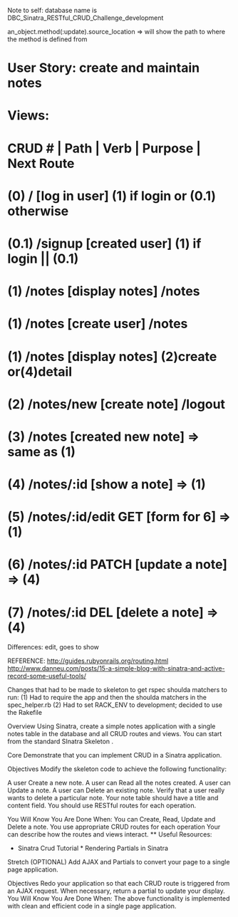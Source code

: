 Note to self: database name is DBC_Sinatra_RESTful_CRUD_Challenge_development

an_object.method(:update).source_location
=> will show the path to where the method is defined from

# User Story: create and maintain notes
# Views:
# CRUD # | Path             | Verb | Purpose            | Next Route
# (0)      /                         [log in user]        (1) if login or (0.1) otherwise
# (0.1)    /signup                   [created user]       (1) if login || (0.1)
# (1)      /notes                    [display notes]       /notes
# (1)      /notes                    [create user]         /notes
# (1)      /notes                    [display notes]      (2)create or(4)detail
# (2)      /notes/new                [create note]        /logout
# (3)      /notes                    [created new note] => same as (1)
# (4)      /notes/:id                [show a note] => (1)
# (5)      /notes/:id/edit     GET   [form for 6] => (1)
# (6)      /notes/:id          PATCH [update a note] => (4)
# (7)      /notes/:id          DEL   [delete a note] => (4)

Differences:
edit, goes to show


REFERENCE: http://guides.rubyonrails.org/routing.html
http://www.danneu.com/posts/15-a-simple-blog-with-sinatra-and-active-record-some-useful-tools/

Changes that had to be made to skeleton to get rspec shoulda matchers to run:
(1) Had to require the app and then the shoulda matchers in the spec_helper.rb
(2) Had to set RACK_ENV to development; decided to use the Rakefile


Overview
Using Sinatra, create a simple notes application with a single notes table in the database and all CRUD routes and views. You can start from the standard SInatra Skeleton .

Core
Demonstrate that you can implement CRUD in a Sinatra application.

Objectives
Modify the skeleton code to achieve the following functionality:

A user Create a new note.
A user can Read all the notes created.
A user can Update a note.
A user can Delete an existing note.
Verify that a user really wants to delete a particular note.
Your note table should have a title and content field. You should use RESTful routes for each operation.

You Will Know You Are Done When:
You can Create, Read, Update and Delete a note.
You use appropriate CRUD routes for each operation
Your can describe how the routes and views interact.
** Useful Resources:
* Sinatra Crud Tutorial * Rendering Partials in Sinatra

Stretch (OPTIONAL)
Add AJAX and Partials to convert your page to a single page application.

Objectives
Redo your application so that each CRUD route is triggered from an AJAX request. When necessary, return a partial to update your display.
You Will Know You Are Done When:
The above functionality is implemented with clean and efficient code in a single page application.


